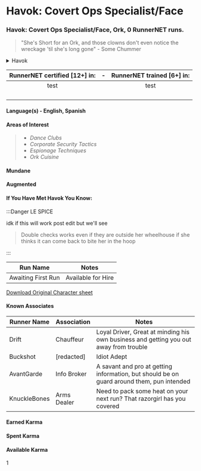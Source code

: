 # Havok: Covert Ops Specialist/Face

### Havok: Covert Ops Specialist/Face, Ork, 0 RunnerNET runs.


> "She's Short for an Ork, and those clowns don't even notice the wreckage 'til she's long gone" - Some Chummer
<details>
<summary>Havok</summary>
..running scan....
Ork Woman, 28yrs old , 5'7", ~200lbs. Bright Magenta Hair, Cyberware is sometimes illuminated with bright blue lights.
</details>



| RunnerNET certified [12+] in:|-| RunnerNET trained [6+] in:|
| :-: |:-: |:-:|
| test||test |
| ||  |
| || |
| ||| 
| |  

#### Language(s) - English, Spanish
#### Areas of Interest
> - *Dance Clubs*
> - *Corporate Security Tactics*
> - *Espionage Techniques*
> - *Ork Cuisine*

#### Mundane 
> 

#### Augmented 
> 

#### If You Have Met Havok You Know:

:::Danger LE SPICE
>
idk if this will work post edit but we'll see
>Double checks works even if they are outside her wheelhouse if she thinks it can come back to bite her in the hoop

:::

| Run Name| Notes|
| ----------- | ----------- |
| Awaiting First Run | Available for Hire |

[Download Original Character sheet](./assets/Havok.pdf)

#### Known Associates

| Runner Name| Association| Notes|
| ----------- | ----------- | ----------- |
| Drift | Chauffeur | Loyal Driver, Great at minding his own business and getting you out away from trouble |
| Buckshot | [redacted] | Idiot Adept |
| AvantGarde | Info Broker | A savant and pro at getting information, but should be on guard around them, pun intended |
| KnuckleBones | Arms Dealer | Need to pack some heat on your next run? That razorgirl has you covered |

#### Earned Karma 

#### Spent Karma

#### Available Karma 
1
